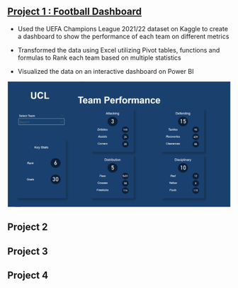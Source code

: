 
## [Project 1 : Football Dashboard](https://github.com/DMK980/UCL-Dashboard)

- Used the UEFA Champions League 2021/22 dataset on Kaggle to create 
a dashboard to show the performance of each team on different metrics

- Transformed the data using Excel utilizing Pivot tables, functions and formulas to Rank 
each team based on multiple statistics 

- Visualized the data on an interactive dashboard on Power BI

![](UCL%20Dashboard.png)

## Project 2

## Project 3

## Project 4

